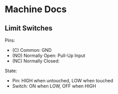 # Machine Docs

## Limit Switches

Pins:

- (C) Common: GND
- (NO) Normally Open: Pull-Up Input
- (NC) Normally Closed:

State:

- Pin: HIGH when untouched, LOW when touched
- Switch: ON when LOW, OFF when HIGH
